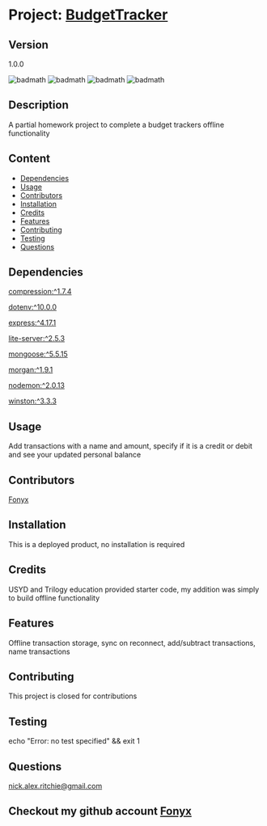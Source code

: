 # Project: [BudgetTracker](https://github.com/Fonyx/BudgetTracker)

## Version

1.0.0  

![badmath](https://img.shields.io/github/license/Fonyx/BudgetTracker)  ![badmath](https://img.shields.io/github/languages/count/Fonyx/BudgetTracker)  ![badmath](https://img.shields.io/github/commit-activity/m/Fonyx/BudgetTracker)  ![badmath](https://img.shields.io/github/contributors/Fonyx/BudgetTracker)  

## Description

A partial homework project to complete a budget trackers offline functionality  

## Content 

- [Dependencies](#dependencies)
- [Usage](#usage)
- [Contributors](#contributors)
- [Installation](#installation)
- [Credits](#credits)
- [Features](#features)
- [Contributing](#contributing)
- [Testing](#testing)
- [Questions](#questions)




## Dependencies  

[compression:^1.7.4](https://www.npmjs.com/package/compression)

[dotenv:^10.0.0](https://www.npmjs.com/package/dotenv)

[express:^4.17.1](https://www.npmjs.com/package/express)

[lite-server:^2.5.3](https://www.npmjs.com/package/lite-server)

[mongoose:^5.5.15](https://www.npmjs.com/package/mongoose)

[morgan:^1.9.1](https://www.npmjs.com/package/morgan)

[nodemon:^2.0.13](https://www.npmjs.com/package/nodemon)

[winston:^3.3.3](https://www.npmjs.com/package/winston)



## Usage

Add transactions with a name and amount, specify if it is a credit or debit and see your updated personal balance  

## Contributors 

[Fonyx](https://github.com/Fonyx)

## Installation

This is a deployed product, no installation is required  

## Credits

USYD and Trilogy education provided starter code, my addition was simply to build offline functionality  

## Features

Offline transaction storage, sync on reconnect, add/subtract transactions, name transactions  

## Contributing

This project is closed for contributions  

## Testing

echo "Error: no test specified" && exit 1  

## Questions

nick.alex.ritchie@gmail.com  



## Checkout my github account [Fonyx](https://github.com/Fonyx)



